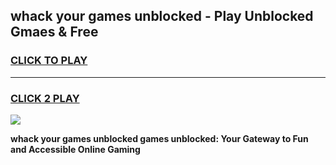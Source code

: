 
## whack your games unblocked - Play Unblocked Gmaes & Free
<h3>
<a href="https://news.freeplayer.one?title=whack_your_games_unblocked&ref=16F">CLICK TO PLAY</a></h3>
<hr>

<h3>
<a href="https://news.freeplayer.one?title=whack_your_games_unblocked&ref=16F">CLICK 2 PLAY</a>
  
</h3>

<a href="https://news.freeplayer.one?title=whack_your_games_unblocked&ref=16F/"><img src="https://clearcache.store/games.png"></a>


**whack your games unblocked games unblocked: Your Gateway to Fun and Accessible Online Gaming**
